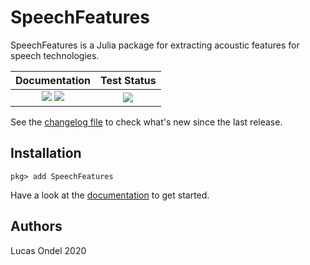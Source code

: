 # SpeechFeatures

SpeechFeatures is a Julia package for extracting acoustic features
for speech technologies.

| **Documentation**  | **Test Status**   |
|:------------------:|:-----------------:|
| [![](https://img.shields.io/badge/docs-stable-blue.svg)](https://lucasondel.github.io/SpeechFeatures/stable) [![](https://img.shields.io/badge/docs-dev-blue.svg)](https://lucasondel.github.io/SpeechFeatures/dev) | ![](https://github.com/lucasondel/SpeechFeatures/workflows/Test/badge.svg) |

See the [changelog file](CHANGELOG.md) to check what's new since the
last release.

## Installation

```
pkg> add SpeechFeatures
```

Have a look at the [documentation](https://lucasondel.github.io/SpeechFeatures/stable/)
to get started.

## Authors

Lucas Ondel 2020

